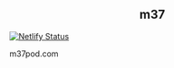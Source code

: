 <h2 align="center">
    m37
</h2>

[![Netlify Status](https://api.netlify.com/api/v1/badges/5c3187ad-18f9-4ae6-8fcc-546a64f5542b/deploy-status)](https://app.netlify.com/sites/m37pod/deploys)

m37pod.com
